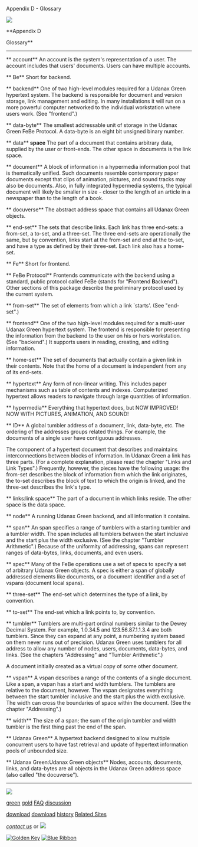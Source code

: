 Appendix D - Glossary



[![](../../images/logo.gif)](../../index.html)

**Appendix
D

Glossary**

---

** account** An account is the system's representation
of a user. The account includes that users' documents. Users
can have multiple accounts.

** Be** Short for backend.

** backend** One of two high-level modules required for
a Udanax Green hypertext system. The backend is responsible
for document and version storage, link management and editing.
In many installations it will run on a more powerful computer
networked to the individual workstation where users work.
(See "frontend".)

** data-byte** The smallest addressable unit of storage
in the Udanax Green FeBe Protocol. A data-byte is an eight
bit unsigned binary number.

** data** **space** The part of a document that contains
arbitrary data, supplied by the user or front-ends. The
other space in documents is the link space.

** document** A block of information in a hypermedia
information pool that is thematically unified. Such documents
resemble contemporary paper documents except that clips
of animation, pictures, and sound tracks may also be documents.
Also, in fully integrated hypermedia systems, the typical
document will likely be smaller in size - closer to the
length of an article in a newspaper than to the length of
a book.

** docuverse** The abstract address space that contains
all Udanax Green objects.

** end-set** The sets that describe links. Each link
has three end-sets: a from-set, a to-set, and a three-set.
The three end-sets are operationally the same, but by convention,
links start at the from-set and end at the to-set, and have
a type as defined by their three-set. Each link also has
a home-set.

** Fe** Short for frontend.

** FeBe Protocol** Frontends communicate with the backend
using a standard, public protocol called FeBe (stands for
"**F**ront**e**nd **B**ack**e**nd").
Other sections of this package describe the preliminary
protocol used by the current system.

** from-set** The set of elements from which a link `starts'.
(See "end-set".)

** frontend** One of the two high-level modules required
for a multi-user Udanax Green hypertext system. The frontend
is responsible for presenting the information from the backend
to the user on his or hers workstation. (See "backend".)
It supports users in reading, creating, and editing information.

** home-set** The set of documents that actually contain
a given link in their contents. Note that the home of a
document is independent from any of its end-sets.

** hypertext** Any form of non-linear writing. This includes
paper mechanisms such as table of contents and indexes.
Computerized hypertext allows readers to navigate through
large quantities of information.

** hypermedia** Everything that hypertext does, but NOW
IMPROVED! NOW WITH PICTURES, ANIMATION, AND SOUND!

** ID** A global tumbler address of a document, link,
data-byte, etc. The ordering of the addresses groups related
things. For example, the documents of a single user have
contiguous addresses.

The component of a hypertext document that describes and
maintains interconnections between blocks of information.
In Udanax Green a link has three parts. (For a complete
explanation, please read the chapter "Links and Link
Types".) Frequently, however, the pieces have the following
usage: the from-set describes the block of information from
which the link originates, the to-set describes the block
of text to which the origin is linked, and the three-set
describes the link's type.

** links:link space** The part of a document in which
links reside. The other space is the data space.

** node** A running Udanax Green backend, and all information
it contains.

** span** An span specifies a range of tumblers with
a starting tumbler and a tumbler width. The span includes
all tumblers between the start inclusive and the start plus
the width exclusive. (See the chapter "Tumbler Arithmetic".)
Because of the uniformity of addressing, spans can represent
ranges of data-bytes, links, documents, and even users.

** spec** Many of the FeBe operations use a set of specs
to specify a set of arbitrary Udanax Green objects. A spec
is either a span of globally addressed elements like documents,
or a document identifier and a set of vspans (document local
spans).

** three-set** The end-set which determines the type
of a link, by convention.

** to-set** The end-set which a link points to, by convention.

** tumbler** Tumblers are multi-part ordinal numbers
similar to the Dewey Decimal System. For example, 1.0.34.5
and 123.56.87.1.1.3.4 are both tumblers. Since they can
expand at any point, a numbering system based on them never
runs out of precision. Udanax Green uses tumblers for all
address to allow any number of nodes, users, documents,
data-bytes, and links. (See the chapters "Addressing"
and "Tumbler Arithmetic".)

A document initially created as a virtual copy of some other
document.

** vspan** A vspan describes a range of the contents
of a single document. Like a span, a vspan has a start and
width tumblers. The tumblers are relative to the document,
however. The vspan designates everything between the start
tumbler inclusive and the start plus the width exclusive.
The width can cross the boundaries of space within the document.
(See the chapter "Addressing".)

** width** The size of a span; the sum of the origin
tumbler and width tumbler is the first thing past the end
of the span.

** Udanax Green** A hypertext backend designed to allow
multiple concurrent users to have fast retrieval and update
of hypertext information pools of unbounded size.

** Udanax Green:Udanax Green objects** Nodes, accounts,
documents, links, and data-bytes are all objects in the
Udanax Green address space (also called "the docuverse").







---

[![](../../images/logo.gif)](../../index.html)

[green](../index.html)
[gold](../../gold/index.html)
[FAQ](../../FAQ.html)
[discussion](../../discussion/index.html)

[download](../download/index.html)
[download](../../gold/download/index.html)
[history](../../history/index.html)
[Related Sites](../../related.html)

*[contact us](../../contact.html)*
or [![](../../images/cmn.gif)](http://www.blindpay.com/crit-me-now.cgi)

[![Golden Key](../../images/key.gif)](http://www.privacy.org/ipc/) [![Blue Ribbon](../../images/ribbon.gif)](http://mirrors.yahoo.com/eff/blueribbon.html)
